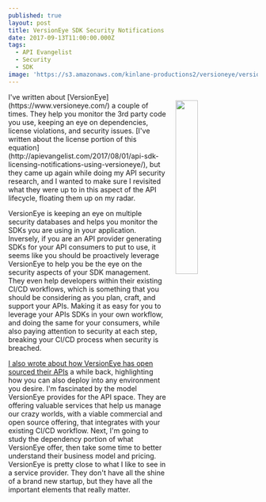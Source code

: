 ```yaml
---
published: true
layout: post
title: VersionEye SDK Security Notifications
date: 2017-09-13T11:00:00.000Z
tags:
  - API Evangelist
  - Security
  - SDK
image: 'https://s3.amazonaws.com/kinlane-productions2/versioneye/versioneye-logo.jpeg'
---
```

<p><a href="https://www.versioneye.com/"><img src="https://s3.amazonaws.com/kinlane-productions2/versioneye/versioneye-logo.jpeg" align="right" width="30%" style="padding: 15px;" /></a></p>I've written about [VersionEye](https://www.versioneye.com/) a couple of times. They help you monitor the 3rd party code you use, keeping an eye on dependencies, license violations, and security issues. [I've written about the license portion of this equation](http://apievangelist.com/2017/08/01/api-sdk-licensing-notifications-using-versioneye/), but they came up again while doing my API security research, and I wanted to make sure I revisited what they were up to in this aspect of the API lifecycle, floating them up on my radar.

VersionEye is keeping an eye on multiple security databases and helps you monitor the SDKs you are using in your application. Inversely, if you are an API provider generating SDKs for your API consumers to put to use, it seems like you should be proactively leverage VersionEye to help you be the eye on the security aspects of your SDK management. They even help developers within their existing CI/CD workflows, which is something that you should be considering as you plan, craft, and support your APIs. Making it as easy for you to leverage your APIs SDKs in your own workflow, and doing the same for your consumers, while also paying attention to security at each step, breaking your CI/CD process when security is breached.

[I also wrote about how VersionEye has open sourced their APIs](http://apievangelist.com/2017/08/09/open-sourcing-your-api-like-version-eye/) a while back, highlighting how you can also deploy into any environment you desire. I'm fascinated by the model VersionEye provides for the API space. They are offering valuable services that help us manage our crazy worlds, with a viable commercial and open source offering, that integrates with your existing CI/CD workflow. Next, I'm going to study the dependency portion of what VersionEye offer, then take some time to better understand their business model and pricing. VersionEye is pretty close to what I like to see in a service provider. They don't have all the shine of a brand new startup, but they have all the important elements that really matter.